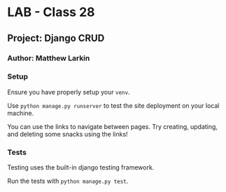 # **LAB - Class 28**

## **Project: Django CRUD**

### Author: Matthew Larkin

### Setup

Ensure you have properly setup your `venv`.

Use `python manage.py runserver` to test the site deployment on your local machine.

You can use the links to navigate between pages. Try creating, updating, and deleting some snacks using the links!

### Tests

Testing uses the built-in django testing framework.

Run the tests with `python manage.py test`.
